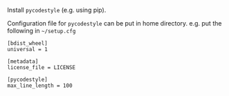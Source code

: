 Install `pycodestyle` (e.g. using pip).

Configuration file for `pycodestyle` can be put in home directory. e.g. put the following in `~/setup.cfg`

```
[bdist_wheel]
universal = 1

[metadata]
license_file = LICENSE

[pycodestyle]
max_line_length = 100
```
